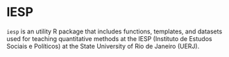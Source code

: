 # IESP

`iesp` is an utility R package that includes functions, templates, and datasets used for teaching quantitative methods at the IESP (Instituto de Estudos Sociais e Políticos) at the State University of Rio de Janeiro (UERJ).